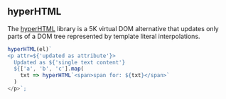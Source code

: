 ## hyperHTML

<p>
The <a href="https://viperhtml.js.org/hyperhtml/documentation/">hyperHTML</a> library is a 5K virtual DOM alternative that updates only parts of a DOM tree represented by template literal interpolations.
</p>

```js
hyperHTML(el)`
<p attr=${'updated as attribute'}>
  Updated as ${'single text content'}
  ${['a', 'b', 'c'].map(
    txt => hyperHTML`<span>span for: ${txt}</span>`
  )
</p>`;
```